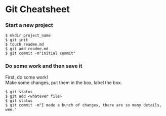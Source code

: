 # Git Cheatsheet

### Start a new project

```shell
$ mkdir project_name
$ git init
$ touch readme.md
$ git add readme.md
$ git commit -m"initial commit"
```

### Do some work and then save it

First, do some work!  
Make  some changes, put them in the box, label the box.

```shell
$ git status
$ git add <whatever file>
$ git status
$ git commit -m"I made a bunch of changes, there are so many details, wee."
```



